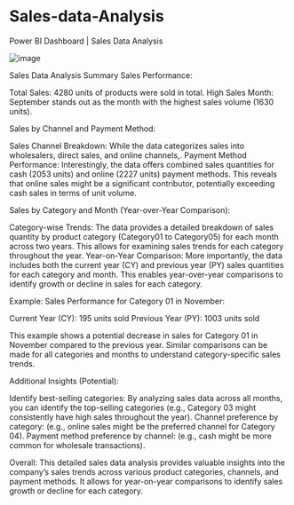 # Sales-data-Analysis
Power BI Dashboard  | Sales Data Analysis


![image](https://github.com/Akshaya-bi/Sales-data-Analysis/assets/168279274/f25212e8-d30d-4475-98ba-25fcbc82a690)





Sales Data Analysis Summary
Sales Performance:

Total Sales: 4280 units of products were sold in total.
High Sales Month: September stands out as the month with the highest sales volume (1630 units).

Sales by Channel and Payment Method:

Sales Channel Breakdown: While the data categorizes sales into wholesalers, direct sales, and online channels,.
Payment Method Performance: Interestingly, the data offers combined sales quantities for cash (2053 units) and online (2227 units) payment methods. This reveals that online sales might be a significant contributor, potentially exceeding cash sales in terms of unit volume.

Sales by Category and Month (Year-over-Year Comparison):

Category-wise Trends: The data provides a detailed breakdown of sales quantity by product category (Category01 to Category05) for each month across two years. This allows for examining sales trends for each category throughout the year.
Year-on-Year Comparison: More importantly, the data includes both the current year (CY) and previous year (PY) sales quantities for each category and month. This enables year-over-year comparisons to identify growth or decline in sales for each category.

Example: Sales Performance for Category 01 in November:

Current Year (CY): 195 units sold
Previous Year (PY): 1003 units sold

This example shows a potential decrease in sales for Category 01 in November compared to the previous year. Similar comparisons can be made for all categories and months to understand category-specific sales trends.



Additional Insights (Potential):

Identify best-selling categories: By analyzing sales data across all months, you can identify the top-selling categories (e.g., Category 03 might consistently have high sales throughout the year).
Channel preference by category: (e.g., online sales might be the preferred channel for Category 04).
Payment method preference by channel: (e.g., cash might be more common for wholesale transactions).

Overall:
This detailed sales data analysis provides valuable insights into the company’s sales trends across various product categories, channels, and payment methods. It allows for year-on-year comparisons to identify sales growth or decline for each category.


